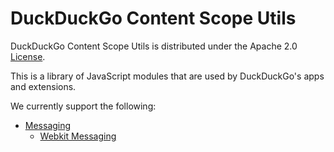 # DuckDuckGo Content Scope Utils

DuckDuckGo Content Scope Utils is distributed under the Apache 2.0
[License](LICENSE.md).

This is a library of JavaScript modules that are used by DuckDuckGo's apps and extensions.

We currently support the following:

- [Messaging](modules/Messaging)
  - [Webkit Messaging](modules/Webkit_Messaging)
